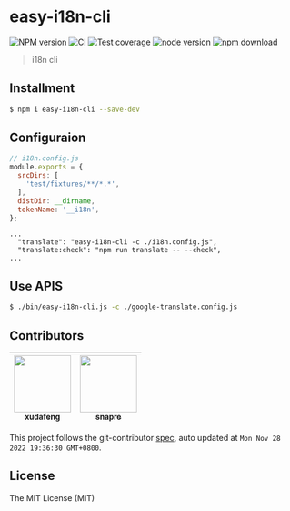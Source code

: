 # easy-i18n-cli

[![NPM version][npm-image]][npm-url]
[![CI][ci-image]][ci-url]
[![Test coverage][codecov-image]][codecov-url]
[![node version][node-image]][node-url]
[![npm download][download-image]][download-url]

[npm-image]: https://img.shields.io/npm/v/easy-i18n-cli.svg
[npm-url]: https://npmjs.org/package/easy-i18n-cli
[ci-image]: https://github.com/xudafeng/easy-i18n-cli/actions/workflows/ci.yml/badge.svg
[ci-url]: https://github.com/xudafeng/easy-i18n-cli/actions/workflows/ci.yml`
[codecov-image]: https://img.shields.io/codecov/c/github/xudafeng/easy-i18n-cli.svg?logo=codecov
[codecov-url]: https://codecov.io/gh/xudafeng/easy-i18n-cli
[node-image]: https://img.shields.io/badge/node.js-%3E=_8-green.svg
[node-url]: http://nodejs.org/download/
[download-image]: https://img.shields.io/npm/dm/easy-i18n-cli.svg
[download-url]: https://npmjs.org/package/easy-i18n-cli

> i18n cli

## Installment

```bash
$ npm i easy-i18n-cli --save-dev
```

## Configuraion

```javascript
// i18n.config.js
module.exports = {
  srcDirs: [
    'test/fixtures/**/*.*',
  ],
  distDir: __dirname,
  tokenName: '__i18n',
};
```

```
...
  "translate": "easy-i18n-cli -c ./i18n.config.js",
  "translate:check": "npm run translate -- --check",
...
```

<!-- GITCONTRIBUTOR_START -->

## Use APIS

```bash
$ ./bin/easy-i18n-cli.js -c ./google-translate.config.js
```

## Contributors

|[<img src="https://avatars.githubusercontent.com/u/1011681?v=4" width="100px;"/><br/><sub><b>xudafeng</b></sub>](https://github.com/xudafeng)<br/>|[<img src="https://avatars.githubusercontent.com/u/52845048?v=4" width="100px;"/><br/><sub><b>snapre</b></sub>](https://github.com/snapre)<br/>|
| :---: | :---: |


This project follows the git-contributor [spec](https://github.com/xudafeng/git-contributor), auto updated at `Mon Nov 28 2022 19:36:30 GMT+0800`.

<!-- GITCONTRIBUTOR_END -->

## License

The MIT License (MIT)
